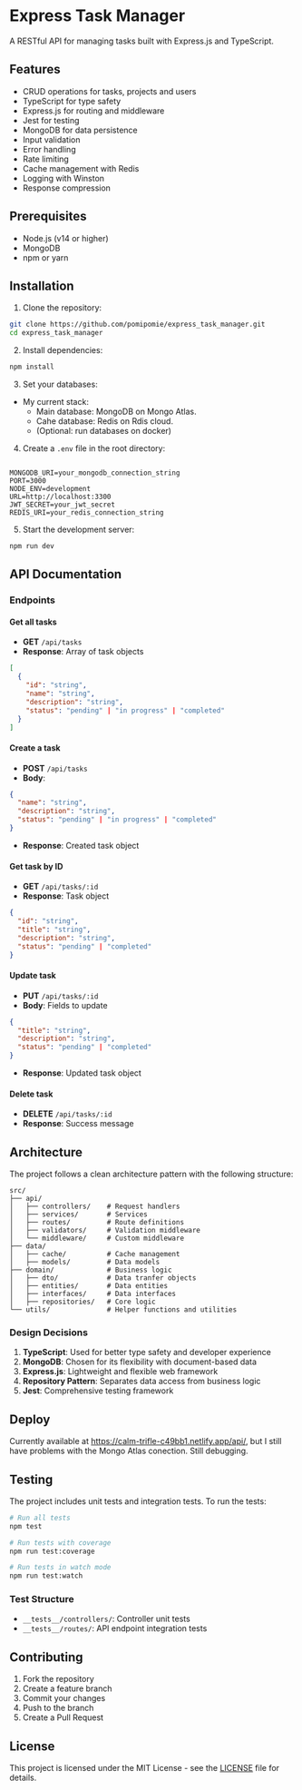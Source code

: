 # Express Task Manager

A RESTful API for managing tasks built with Express.js and TypeScript.

## Features

- CRUD operations for tasks, projects and users
- TypeScript for type safety
- Express.js for routing and middleware
- Jest for testing
- MongoDB for data persistence
- Input validation
- Error handling
- Rate limiting
- Cache management with Redis
- Logging with Winston
- Response compression

## Prerequisites

- Node.js (v14 or higher)
- MongoDB
- npm or yarn

## Installation

1. Clone the repository:
```bash
git clone https://github.com/pomipomie/express_task_manager.git
cd express_task_manager
```

2. Install dependencies:
```bash
npm install
```

3. Set your databases:
   
  - My current stack:
    - Main database: MongoDB on Mongo Atlas.
    - Cahe database: Redis on Rdis cloud.
    - (Optional: run databases on docker)

4. Create a `.env` file in the root directory:
```

MONGODB_URI=your_mongodb_connection_string
PORT=3000
NODE_ENV=development
URL=http://localhost:3300
JWT_SECRET=your_jwt_secret
REDIS_URI=your_redis_connection_string

```

5. Start the development server:
```bash
npm run dev
```

## API Documentation

### Endpoints

#### Get all tasks
- **GET** `/api/tasks`
- **Response**: Array of task objects
```json
[
  {
    "id": "string",
    "name": "string",
    "description": "string",
    "status": "pending" | "in progress" | "completed"
  }
]
```

#### Create a task
- **POST** `/api/tasks`
- **Body**:
```json
{
  "name": "string",
  "description": "string",
  "status": "pending" | "in progress" | "completed"
}
```
- **Response**: Created task object

#### Get task by ID
- **GET** `/api/tasks/:id`
- **Response**: Task object
```json
{
  "id": "string",
  "title": "string",
  "description": "string",
  "status": "pending" | "completed"
}
```

#### Update task
- **PUT** `/api/tasks/:id`
- **Body**: Fields to update
```json
{
  "title": "string",
  "description": "string",
  "status": "pending" | "completed"
}
```
- **Response**: Updated task object

#### Delete task
- **DELETE** `/api/tasks/:id`
- **Response**: Success message

## Architecture

The project follows a clean architecture pattern with the following structure:

```
src/
├── api/
│   ├── controllers/    # Request handlers
│   ├── services/       # Services
│   ├── routes/         # Route definitions
│   ├── validators/     # Validation middleware
│   └── middleware/     # Custom middleware
├── data/               
│   ├── cache/          # Cache management
│   ├── models/         # Data models
├── domain/             # Business logic
│   ├── dto/            # Data tranfer objects
│   ├── entities/       # Data entities
│   ├── interfaces/     # Data interfaces
│   ├── repositories/   # Core logic
└── utils/              # Helper functions and utilities
```

### Design Decisions

1. **TypeScript**: Used for better type safety and developer experience
2. **MongoDB**: Chosen for its flexibility with document-based data
3. **Express.js**: Lightweight and flexible web framework
4. **Repository Pattern**: Separates data access from business logic
5. **Jest**: Comprehensive testing framework

## Deploy

Currently available at https://calm-trifle-c49bb1.netlify.app/api/, but I still have problems with the Mongo Atlas conection. Still debugging.

## Testing

The project includes unit tests and integration tests. To run the tests:

```bash
# Run all tests
npm test

# Run tests with coverage
npm run test:coverage

# Run tests in watch mode
npm run test:watch
```

### Test Structure

- `__tests__/controllers/`: Controller unit tests
- `__tests__/routes/`: API endpoint integration tests

## Contributing

1. Fork the repository
2. Create a feature branch
3. Commit your changes
4. Push to the branch
5. Create a Pull Request

## License

This project is licensed under the MIT License - see the [LICENSE](LICENSE) file for details.